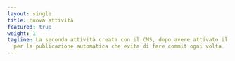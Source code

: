 ```yaml
---
layout: single
title: nuova attività
featured: true
weight: 1
tagline: La seconda attività creata con il CMS, dopo avere attivato il codice
  per la publicazione automatica che evita di fare commit ogni volta
---
```

